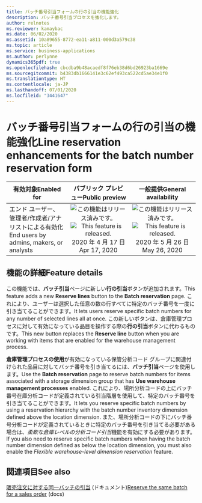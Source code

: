 ```yaml
---
title: バッチ番号引当フォームの行の引当の機能強化
description: バッチ番号引当プロセスを強化します。
author: relnotes
ms.reviewer: kamaybac
ms.date: 06/02/2020
ms.assetid: 10a89655-8772-ea11-a811-000d3a579c38
ms.topic: article
ms.service: business-applications
ms.author: perlynne
dynamics365pdf: true
ms.openlocfilehash: cbcdba9b48acaedf8f76eb38d6bd26923ba1669e
ms.sourcegitcommit: b4383db1666141e3c62ef493ca522cd5ae34e1f0
ms.translationtype: HT
ms.contentlocale: ja-JP
ms.lasthandoff: 07/01/2020
ms.locfileid: "3441647"
---
```

# <a name="line-reservation-enhancements-for-the-batch-number-reservation-form"></a><span data-ttu-id="9c185-103">バッチ番号引当フォームの行の引当の機能強化</span><span class="sxs-lookup"><span data-stu-id="9c185-103">Line reservation enhancements for the batch number reservation form</span></span>


| <span data-ttu-id="9c185-104">有効対象</span><span class="sxs-lookup"><span data-stu-id="9c185-104">Enabled for</span></span>    |  <span data-ttu-id="9c185-105">パブリック プレビュー</span><span class="sxs-lookup"><span data-stu-id="9c185-105">Public preview</span></span> | <span data-ttu-id="9c185-106">一般提供</span><span class="sxs-lookup"><span data-stu-id="9c185-106">General availability</span></span> | 
| ---------- | :----------: |:----------: |
|<span data-ttu-id="9c185-107">エンド ユーザー、管理者/作成者/アナリストによる有効化</span><span class="sxs-lookup"><span data-stu-id="9c185-107">End users by admins, makers, or analysts</span></span>|<span data-ttu-id="9c185-108">![この機能はリリース済みです。](/dynamics365-release-plan/media/green-checkmark.png "この機能はリリース済みです。")</span><span class="sxs-lookup"><span data-stu-id="9c185-108">![This feature is released.](/dynamics365-release-plan/media/green-checkmark.png "This feature is released.")</span></span> <span data-ttu-id="9c185-109">2020 年 4 月 17 日</span><span class="sxs-lookup"><span data-stu-id="9c185-109">Apr 17, 2020</span></span>| <span data-ttu-id="9c185-110">![この機能はリリース済みです。](/dynamics365-release-plan/media/green-checkmark.png "この機能はリリース済みです。")</span><span class="sxs-lookup"><span data-stu-id="9c185-110">![This feature is released.](/dynamics365-release-plan/media/green-checkmark.png "This feature is released.")</span></span> <span data-ttu-id="9c185-111">2020 年 5 月 26 日</span><span class="sxs-lookup"><span data-stu-id="9c185-111">May 26, 2020</span></span>|






## <a name="feature-details"></a><span data-ttu-id="9c185-112">機能の詳細</span><span class="sxs-lookup"><span data-stu-id="9c185-112">Feature details</span></span>
<!--feature detail start -->
<span data-ttu-id="9c185-113">この機能では、**バッチ引当**ページに新しい**行の引当**ボタンが追加されます。</span><span class="sxs-lookup"><span data-stu-id="9c185-113">This feature adds a new **Reserve lines** button to the **Batch reservation** page.</span></span> <span data-ttu-id="9c185-114">これにより、ユーザーは選択した任意の数の行すべてに特定のバッチ番号を一度に引き当てることができます。</span><span class="sxs-lookup"><span data-stu-id="9c185-114">It lets users reserve specific batch numbers for any number of selected lines all at once.</span></span> <span data-ttu-id="9c185-115">この新しいボタンは、倉庫管理プロセスに対して有効になっている品目を操作する際の**行の引当**ボタンに代わるものです。</span><span class="sxs-lookup"><span data-stu-id="9c185-115">This new button replaces the **Reserve line** button when you are working with items that are enabled for the warehouse management process.</span></span>

<span data-ttu-id="9c185-116">**倉庫管理プロセスの使用**が有効になっている保管分析コード グループに関連付けられた品目に対してバッチ番号を引き当てるには、**バッチ引当**ページを使用します。</span><span class="sxs-lookup"><span data-stu-id="9c185-116">Use the **Batch reservation** page to reserve batch numbers for items associated with a storage dimension group that has **Use warehouse management processes** enabled.</span></span> <span data-ttu-id="9c185-117">これにより、場所分析コードの上にバッチ番号在庫分析コードが定義されている引当階層を使用して、特定のバッチ番号を引き当てることができます。</span><span class="sxs-lookup"><span data-stu-id="9c185-117">It lets you reserve specific batch numbers by using a reservation hierarchy with the batch number inventory dimension defined above the location dimension.</span></span> <span data-ttu-id="9c185-118">また、場所分析コードの下にバッチ番号分析コードが定義されているときに特定のバッチ番号を引き当てる必要がある場合は、*柔軟な倉庫レベルの分析コード引当*機能を有効にする必要があります。</span><span class="sxs-lookup"><span data-stu-id="9c185-118">If you also need to reserve specific batch numbers when having the batch number dimension defined as below the location dimension, you must also enable the *Flexible warehouse-level dimension reservation* feature.</span></span>

<!--feature detail end -->










## <a name="see-also"></a><span data-ttu-id="9c185-119">関連項目</span><span class="sxs-lookup"><span data-stu-id="9c185-119">See also</span></span>

<!--docs start-->
<span data-ttu-id="9c185-120">[販売注文に対する同一バッチの引当](https://docs.microsoft.com/dynamics365/supply-chain/sales-marketing/reserve-same-batch-sales-order) (ドキュメント)</span><span class="sxs-lookup"><span data-stu-id="9c185-120">[Reserve the same batch for a sales order](https://docs.microsoft.com/dynamics365/supply-chain/sales-marketing/reserve-same-batch-sales-order) (docs)</span></span>
<!--docs end-->
